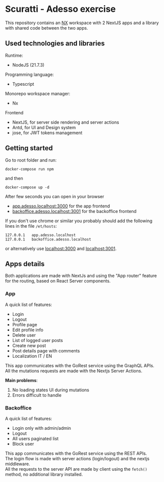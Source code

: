 # Scuratti - Adesso exercise

This repository contains an [NX](https://nx.dev/) workspace with 2 NextJS apps and a library with shared code between the two apps.

## Used technologies and libraries
Runtime:
- NodeJS (21.7.3)

Programming language:
- Typescript

Monorepo workspace manager:
- Nx

Frontend
- NextJS, for server side rendering and server actions
- Antd, for UI and Design system
- jose, for JWT tokens management

## Getting started

Go to root folder and run:
```
docker-compose run npm 
```
and then
```
docker-compose up -d
```
After few seconds you can open in your browser
- [app.adesso.localhost:3000](http://app.adesso.localhost:3000) for the app frontend
- [backoffice.adesso.localhost:3001](http://backoffice.adesso.localhost:3001) for the backoffice frontend

If you don't use chrome or similar you probably should add the following lines in the file `/et/hosts`:
```
127.0.0.1   app.adesso.localhost
127.0.0.1   backoffice.adesso.localhost
```
or alternatively use [localhost:3000](http://localhost:3000) and [localhost:3001](http://localhost:3001).

## Apps details
Both applications are made with NextJs and using the "App router" feature for the routing, based on React Server components.

### App
A quick list of features:
- Login
- Logout
- Profile page
- Edit profile info
- Delete user
- List of logged user posts
- Create new post
- Post details page with comments
- Localization IT / EN

This app communicates with the GoRest service using the GraphQL APIs.  
All the mutations requests are made with the Nextjs Server Actions.

__Main problems__:  
1. No loading states UI during mutations
2. Errors difficult to handle


### Backoffice
A quick list of features:
- Login only with admin/admin
- Logout
- All users paginated list
- Block user

This app communicates with the GoRest service using the REST APIs.  
The login flow is made with server actions (login/logout) and the nextjs middleware.  
All the requests to the server API are made by client using the `fetch()` method, no additional library installed.
